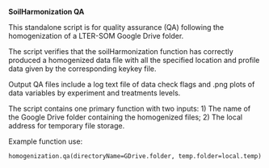 **SoilHarmonization QA** 

This standalone script is for quality assurance (QA) following the homogenization of a LTER-SOM Google Drive folder.  

The script verifies that the soilHarmonization function has correctly produced a homogenized data file with all 
the specified location and profile data given by the corresponding keykey file. 

Output QA files include a log text file of data check flags and .png plots of data 
variables by experiment and treatments levels.

The script contains one primary function with two inputs: 1) The name of the Google Drive folder containing the 
homogenized files; 2) The local address for temporary file storage. 

Example function use:
```
homogenization.qa(directoryName=GDrive.folder, temp.folder=local.temp)
```

